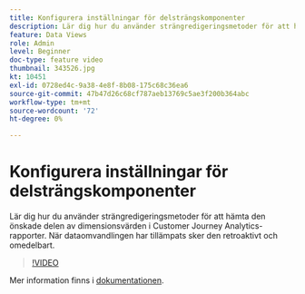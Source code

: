 ```yaml
---
title: Konfigurera inställningar för delsträngskomponenter
description: Lär dig hur du använder strängredigeringsmetoder för att hämta den önskade delen av dimensionsvärden i Customer Journey Analytics-rapporter. När dataomvandlingen har tillämpats sker den retroaktivt och omedelbart.
feature: Data Views
role: Admin
level: Beginner
doc-type: feature video
thumbnail: 343526.jpg
kt: 10451
exl-id: 0728ed4c-9a38-4e8f-8b08-175c68c36ea6
source-git-commit: 47b47d26c68cf787aeb13769c5ae3f200b364abc
workflow-type: tm+mt
source-wordcount: '72'
ht-degree: 0%

---
```


# Konfigurera inställningar för delsträngskomponenter

Lär dig hur du använder strängredigeringsmetoder för att hämta den önskade delen av dimensionsvärden i Customer Journey Analytics-rapporter. När dataomvandlingen har tillämpats sker den retroaktivt och omedelbart.

>[!VIDEO](https://video.tv.adobe.com/v/343526/?quality=12&learn=on)

Mer information finns i [dokumentationen](https://experienceleague.adobe.com/docs/analytics-platform/using/cja-dataviews/component-settings/substring.html).
